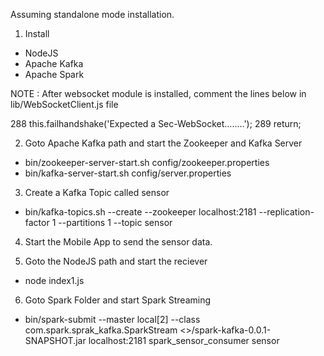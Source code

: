 Assuming standalone mode installation.

1. Install
- NodeJS
- Apache Kafka
- Apache Spark

NOTE : After websocket module is installed, comment the lines below in lib/WebSocketClient.js file 

288 this.failhandshake('Expected a Sec-WebSocket........');
289 return;

2. Goto Apache Kafka path and start the Zookeeper and Kafka Server
- bin/zookeeper-server-start.sh config/zookeeper.properties
- bin/kafka-server-start.sh config/server.properties

3. Create a Kafka Topic called sensor
- bin/kafka-topics.sh --create --zookeeper localhost:2181 --replication-factor 1 --partitions 1 --topic sensor

4. Start the Mobile App to send the sensor data.

5. Goto the NodeJS path and start the reciever
- node index1.js

6. Goto Spark Folder and start Spark Streaming
- bin/spark-submit --master local[2] --class com.spark.sprak_kafka.SparkStream <<Path To Jar File>>/spark-kafka-0.0.1-SNAPSHOT.jar localhost:2181 spark_sensor_consumer sensor